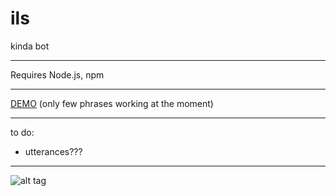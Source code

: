 # ils
kinda bot

---

Requires Node.js, npm

---

[DEMO](https://ils-demo.herokuapp.com/) (only few phrases working at the moment)

---

to do:
- utterances???

---

![alt tag](http://i.imgur.com/xfZtbPk.png)
